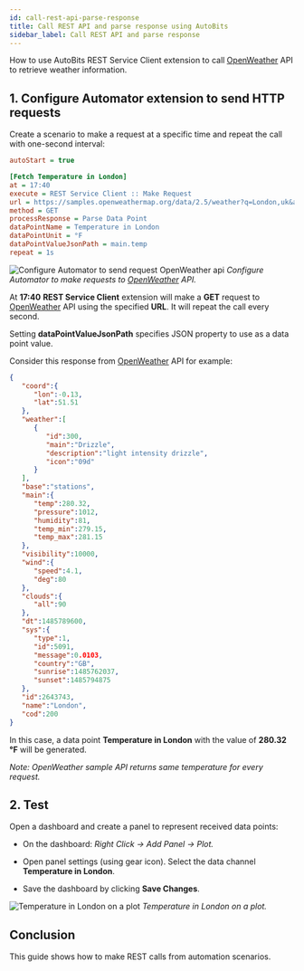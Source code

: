 ```yaml
---
id: call-rest-api-parse-response
title: Call REST API and parse response using AutoBits
sidebar_label: Call REST API and parse response
---
```


How to use AutoBits REST Service Client extension to call [OpenWeather](https://openweathermap.org/api) API to retrieve weather information.

## 1. Configure Automator extension to send HTTP requests

Create a scenario to make a request at a specific time and repeat the call with one-second interval:

```ini
autoStart = true

[Fetch Temperature in London]
at = 17:40
execute = REST Service Client :: Make Request
url = https://samples.openweathermap.org/data/2.5/weather?q=London,uk&appid=b6907d289e10d714a6e88b30761fae22
method = GET
processResponse = Parse Data Point
dataPointName = Temperature in London
dataPointUnit = °F
dataPointValueJsonPath = main.temp
repeat = 1s
```

![Configure Automator to send request OpenWeather api](/quickstart/rest-configure-automator-v2.png)
*Configure Automator to make requests to [OpenWeather](https://openweathermap.org/api) API.*

At **17:40** **REST Service Client** extension will make a **GET** request to [OpenWeather](https://openweathermap.org/api) API using the specified **URL**. It will repeat the call every second.

Setting **dataPointValueJsonPath** specifies JSON property to use as a data point value.

Consider this response from [OpenWeather](https://openweathermap.org/api) API for example:

```json
{
   "coord":{
      "lon":-0.13,
      "lat":51.51
   },
   "weather":[
      {
         "id":300,
         "main":"Drizzle",
         "description":"light intensity drizzle",
         "icon":"09d"
      }
   ],
   "base":"stations",
   "main":{
      "temp":280.32,
      "pressure":1012,
      "humidity":81,
      "temp_min":279.15,
      "temp_max":281.15
   },
   "visibility":10000,
   "wind":{
      "speed":4.1,
      "deg":80
   },
   "clouds":{
      "all":90
   },
   "dt":1485789600,
   "sys":{
      "type":1,
      "id":5091,
      "message":0.0103,
      "country":"GB",
      "sunrise":1485762037,
      "sunset":1485794875
   },
   "id":2643743,
   "name":"London",
   "cod":200
}
```

In this case, a data point **Temperature in London** with the value of **280.32 °F** will be generated.

*Note: OpenWeather sample API returns same temperature for every request.*

## 2. Test

Open a dashboard and create a panel to represent received data points:

* On the dashboard: *Right Click -> Add Panel -> Plot.*

* Open panel settings (using gear icon). Select the data channel **Temperature in London**.

* Save the dashboard by clicking **Save Changes**.

![Temperature in London on a plot](/quickstart/rest-dashboard.png)
*Temperature in London on a plot.*

## Conclusion

This guide shows how to make REST calls from automation scenarios.
